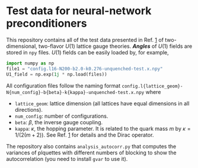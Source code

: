 # Test data for neural-network preconditioners 
This repository contains all of the test data presented in Ref. [1] of two-dimensional, two-flavor $U(1)$ lattice gauge theories. ***Angles*** of $U(1)$ fields are stored in `npy` files. $U(1)$ fields can be easily loaded by, for example,
```python
import numpy as np
file1 = "config.l16-N200-b2.0-k0.276-unquenched-test.x.npy"
U1_field = np.exp(1j * np.load(files))
```

All configuration files follow the naming format `config.l{lattice_geom}-N{num_config}-b{beta}-k{kappa}-unquenched-test.x.npy` where
  - `lattice_geom`: lattice dimension (all lattices have equal dimensions in all directions).
  - `num_config`: number of configurations.
  - `beta`: $\beta$, the inverse gauge coupling.
  - `kappa`: $\kappa$, the hopping parameter. It is related to the quark mass $m$ by $\kappa = 1/(2(m+2))$.
See Ref. [1] for details and the Dirac operator.

The repository also contains `analysis_autocorr.py` that computes the variances of plquettes with different numbers of blocking to show the autocorrelation (you need to install `gvar` to use it).

[1]: <https://arxiv.org/abs/2208.02728>


